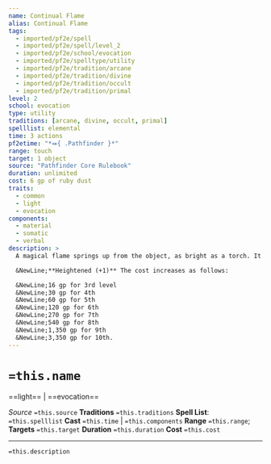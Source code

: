 ```yaml
---
name: Continual Flame
alias: Continual Flame
tags:
  - imported/pf2e/spell
  - imported/pf2e/spell/level_2
  - imported/pf2e/school/evocation
  - imported/pf2e/spelltype/utility
  - imported/pf2e/tradition/arcane
  - imported/pf2e/tradition/divine
  - imported/pf2e/tradition/occult
  - imported/pf2e/tradition/primal
level: 2
school: evocation
type: utility
traditions: [arcane, divine, occult, primal]
spelllist: elemental
time: 3 actions
pf2etime: "*⬽{ .Pathfinder }*"
range: touch
target: 1 object
source: "Pathfinder Core Rulebook"
duration: unlimited
cost: 6 gp of ruby dust
traits:
  - common
  - light
  - evocation
components:
  - material
  - somatic
  - verbal
description: >
  A magical flame springs up from the object, as bright as a torch. It doesn't need oxygen, react to water, or generate heat.

  &NewLine;**Heightened (+1)** The cost increases as follows:

  &NewLine;16 gp for 3rd level
  &NewLine;30 gp for 4th
  &NewLine;60 gp for 5th
  &NewLine;120 gp for 6th
  &NewLine;270 gp for 7th
  &NewLine;540 gp for 8th
  &NewLine;1,350 gp for 9th
  &NewLine;3,350 gp for 10th.
---
```

# `=this.name`
==light== | ==evocation==

*Source* `=this.source`
**Traditions** `=this.traditions`
**Spell List**: `=this.spelllist`
**Cast** `=this.time` | `=this.components`
**Range** `=this.range`; **Targets** `=this.target`
**Duration** `=this.duration`
**Cost** `=this.cost` 
***
`=this.description`